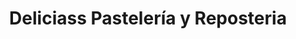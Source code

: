 ---
title: "Deliciass Pastelería y Reposteria"
url: /retalhuleu/deliciass-pasteleria-y-reposteria/
shop: Bäckerei
---